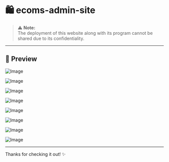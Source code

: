 # 🛍️ ecoms-admin-site

> ⚠️ **Note:**  
> The deployment of this website along with its program cannot be shared due to its confidentiality.

---

## 📸 Preview
![Image](https://github.com/user-attachments/assets/86c81c89-7531-4a1a-b160-9ba45a9d6d28)

![Image](https://github.com/user-attachments/assets/d6888f03-90cd-4027-82c1-1af2cc5b0079)

![Image](https://github.com/user-attachments/assets/2e894775-8408-4d3a-a57d-e8e7224fbb78)

![Image](https://github.com/user-attachments/assets/c518e662-e2bb-4158-a8e3-c079142ee1df)

![Image](https://github.com/user-attachments/assets/2e3af6f6-dd19-4815-b9aa-d4c8d098d774)

![Image](https://github.com/user-attachments/assets/275fcc37-7f11-4b8e-8ce9-77ec910f1aaf)

![Image](https://github.com/user-attachments/assets/3edffbee-3dcb-48c4-8964-df291e2a86bd)

![Image](https://github.com/user-attachments/assets/b38ec640-5545-4cb2-9bc7-9f76cdf79050)

---

Thanks for checking it out! ✨
